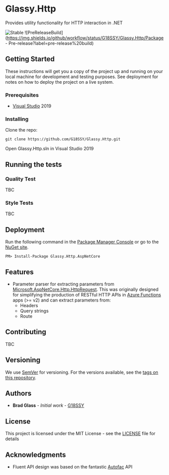 # Glassy.Http
Provides utility functionality for HTTP interaction in .NET

![Stable](https://img.shields.io/nuget/v/Glassy.Http.AspNetCore)
![PreReleaseBuild](https://img.shields.io/github/workflow/status/G18SSY/Glassy.Http/Package - Pre-release?label=pre-release%20build)

## Getting Started

These instructions will get you a copy of the project up and running on your local machine for development and testing purposes. See deployment for notes on how to deploy the project on a live system.

### Prerequisites

- [Visual Studio](https://visualstudio.microsoft.com/) 2019

### Installing

Clone the repo:

```
git clone https://github.com/G18SSY/Glassy.Http.git
```

Open Glassy.Http.sln in Visual Studio 2019

## Running the tests

### Quality Test

TBC

### Style Tests

TBC

## Deployment

Run the following command in the [Package Manager Console](http://docs.nuget.org/docs/start-here/using-the-package-manager-console) or go to the [NuGet site](https://www.nuget.org/packages/Glassy.Http.AspNetCore).

```
PM> Install-Package Glassy.Http.AspNetCore
```

## Features

- Parameter parser for extracting parameters from [Microsoft.AspNetCore.Http.HttpRequest](https://docs.microsoft.com/en-us/dotnet/api/microsoft.aspnetcore.http.httprequest). This was originally designed for simplifying the production of RESTful HTTP APIs in [Azure Functions](https://azure.microsoft.com/en-gb/services/functions/) apps (>= v2) and can extract parameters from:
  - Headers
  - Query strings
  - Route

## Contributing

TBC

## Versioning

We use [SemVer](http://semver.org/) for versioning. For the versions available, see the [tags on this repository](https://github.com/G18SSY/Glassy.Http/releases). 

## Authors

* **Brad Glass** - *Initial work* - [G18SSY](https://github.com/G18SSY)

## License

This project is licensed under the MIT License - see the [LICENSE](LICENSE) file for details

## Acknowledgments

* Fluent API design was based on the fantastic [Autofac](https://github.com/autofac/Autofac) API
